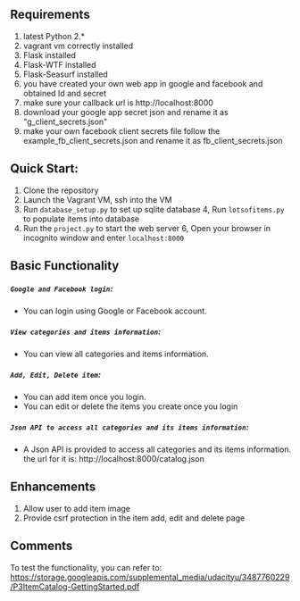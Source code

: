 ## Requirements
1. latest Python 2.*
2. vagrant vm correctly installed
3. Flask installed
4. Flask-WTF installed
5. Flask-Seasurf installed
6. you have created your own web app in google and facebook and obtained Id and secret
7. make sure your callback url is http://localhost:8000
8. download your google app secret json and rename it as "g_client_secrets.json"
9. make your own facebook client secrets file follow the example_fb_client_secrets.json and rename it as fb_client_secrets.json

## Quick Start:
1. Clone the repository
2. Launch the Vagrant VM, ssh into the VM
3. Run `database_setup.py` to set up sqlite database
4, Run `lotsofitems.py` to populate items into database
5. Run the `project.py` to start the web server
6, Open your browser in incognito window and enter `localhost:8000`

## Basic Functionality

##### `Google and Facebook login`: 
* You can login using Google or Facebook account.

##### `View categories and items information`: 
* You can view all categories and items information. 

##### `Add, Edit, Delete item`: 
* You can add item once you login.
* You can edit or delete the items you create once you login

##### `Json API to access all categories and its items information`: 
* A Json API is provided to access all categories and its items information. the url for it is: http://localhost:8000/catalog.json

## Enhancements
1. Allow user to add item image
2. Provide csrf protection in the item add, edit and delete page

## Comments

To test the functionality, you can refer to: https://storage.googleapis.com/supplemental_media/udacityu/3487760229/P3ItemCatalog-GettingStarted.pdf